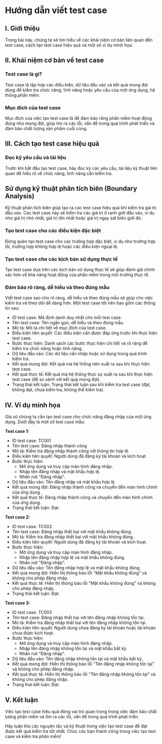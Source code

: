 # Hướng dẫn viết test case

## I. Giới thiệu

Trong bài này, chúng ta sẽ tìm hiểu về các khái niệm cơ bản liên quan đến test case, cách tạo test case hiệu quả và một số ví dụ minh họa.

## II. Khái niệm cơ bản về test case

### Test case là gì?

Test case là tập hợp các điều kiện, dữ liệu đầu vào và kết quả mong đợi dùng để kiểm tra chức năng, tính năng hoặc yêu cầu của một ứng dụng, hệ thống phần mềm.

### Mục đích của test case

Mục đích của việc tạo test case là để đảm bảo rằng phần mềm hoạt động đúng như mong đợi, giúp tìm ra các lỗi, vấn đề trong quá trình phát triển và đảm bảo chất lượng sản phẩm cuối cùng.

## III. Cách tạo test case hiệu quả

### Đọc kỹ yêu cầu và tài liệu

Trước khi bắt đầu tạo test case, hãy đọc kỹ các yêu cầu, tài liệu kỹ thuật liên quan để hiểu rõ về chức năng, tính năng cần kiểm tra.

## Sử dụng kỹ thuật phân tích biên (Boundary Analysis)

Kỹ thuật phân tích biên giúp tạo ra các test case hiệu quả khi kiểm tra giá trị đầu vào. Các test case này sẽ kiểm tra các giá trị ở ranh giới đầu vào, ví dụ như giá trị nhỏ nhất, giá trị lớn nhất hoặc giá trị ngay sát biên giới đó.

### Tạo test case cho các điều kiện đặc biệt

Đừng quên tạo test case cho các trường hợp đặc biệt, ví dụ như trường hợp lỗi, trường hợp không hợp lệ hoặc các điều kiện ngoại lệ.

### Tạo test case cho các kịch bản sử dụng thực tế

Tạo test case dựa trên các kịch bản sử dụng thực tế sẽ giúp đánh giá chính xác hơn về khả năng hoạt động của phần mềm trong môi trường thực tế.

### Đảm bảo rõ ràng, dễ hiểu và theo đúng mẫu

Viết test case sao cho rõ ràng, dễ hiểu và theo đúng mẫu sẽ giúp cho việc kiểm tra và theo dõi dễ dàng hơn. Một test case tốt nên bao gồm các thông tin sau:

- ID test case: Mã định danh duy nhất cho mỗi test case.
- Tên test case: Tên ngắn gọn, dễ hiểu và theo đúng mẫu.
- Mô tả: Mô tả chi tiết về mục đích của test case.
- Điều kiện tiên quyết: Các điều kiện cần được đáp ứng trước khi thực hiện test case.
- Bước thực hiện: Danh sách các bước thực hiện chi tiết và rõ ràng để kiểm tra chức năng hoặc tính năng.
- Dữ liệu đầu vào: Các dữ liệu cần nhập hoặc sử dụng trong quá trình kiểm tra.
- Kết quả mong đợi: Kết quả mà hệ thống nên xuất ra sau khi thực hiện test case.
- Kết quả thực tế: Kết quả mà hệ thống thực sự xuất ra sau khi thực hiện test case (để so sánh với kết quả mong đợi).
- Trạng thái kết luận: Trạng thái kết luận sau khi kiểm tra test case (đạt, không đạt, chưa kiểm tra, không thể kiểm tra).

## IV. Ví dụ minh họa

Giả sử chúng ta cần tạo test case cho chức năng đăng nhập của một ứng dụng.
Dưới đây là một số test case mẫu:

**Test case 1:**

- ID test case: TC001
- Tên test case: Đăng nhập thành công
- Mô tả: Kiểm tra đăng nhập thành công với thông tin hợp lệ.
- Điều kiện tiên quyết: Người dùng đã đăng ký tài khoản và kích hoạt.
- Bước thực hiện:
  - Mở ứng dụng và truy cập màn hình đăng nhập.
  - Nhập tên đăng nhập và mật khẩu hợp lệ.
  - Nhấn nút "Đăng nhập".
- Dữ liệu đầu vào: Tên đăng nhập và mật khẩu hợp lệ.
- Kết quả mong đợi: Đăng nhập thành công và chuyển đến màn hình chính của ứng dụng.
- Kết quả thực tế: Đăng nhập thành công và chuyển đến màn hình chính của ứng dụng.
- Trạng thái kết luận: Đạt.

**Test case 2:**

- ID test case: TC002
- Tên test case: Đăng nhập thất bại với mật khẩu không đúng.
- Mô tả: Kiểm tra đăng nhập thất bại với mật khẩu không đúng.
- Điều kiện tiên quyết: Người dùng đã đăng ký tài khoản và kích hoạt.
- Bước thực hiện:
  - Mở ứng dụng và truy cập màn hình đăng nhập.
  - Nhập tên đăng nhập hợp lệ và mật khẩu không đúng.
  - Nhấn nút "Đăng nhập".
- Dữ liệu đầu vào: Tên đăng nhập hợp lệ và mật khẩu không đúng.
- Kết quả mong đợi: Hiển thị thông báo lỗi "Mật khẩu không đúng" và không cho phép đăng nhập.
- Kết quả thực tế: Hiển thị thông báo lỗi "Mật khẩu không đúng" và không cho phép đăng nhập.
- Trạng thái kết luận: Đạt.

**Test case 3:**

- ID test case: TC003
- Tên test case: Đăng nhập thất bại với tên đăng nhập không tồn tại.
- Mô tả: Kiểm tra đăng nhập thất bại với tên đăng nhập không tồn tại.
- Điều kiện tiên quyết: Người dùng chưa đăng ký tài khoản hoặc tài khoản chưa được kích hoạt.
- Bước thực hiện:
  - Mở ứng dụng và truy cập màn hình đăng nhập.
  - Nhập tên đăng nhập không tồn tại và mật khẩu bất kỳ.
  - Nhấn nút "Đăng nhập".
- Dữ liệu đầu vào: Tên đăng nhập không tồn tại và mật khẩu bất kỳ.
- Kết quả mong đợi: Hiển thị thông báo lỗi "Tên đăng nhập không tồn tại" và không cho phép đăng nhập.
- Kết quả thực tế: Hiển thị thông báo lỗi "Tên đăng nhập không tồn tại" và không cho phép đăng nhập.
- Trạng thái kết luận: Đạt.

## V. Kết luận

Việc tạo test case hiệu quả đóng vai trò quan trọng trong việc đảm bảo chất lượng phần mềm và tìm ra các lỗi, vấn đề trong quá trình phát triển.

Hãy tuân thủ các nguyên tắc và kỹ thuật trong việc tạo test case để đạt được kết quả kiểm tra tốt nhất. Chúc các bạn thành công trong việc tạo test case và kiểm tra phần mềm!
